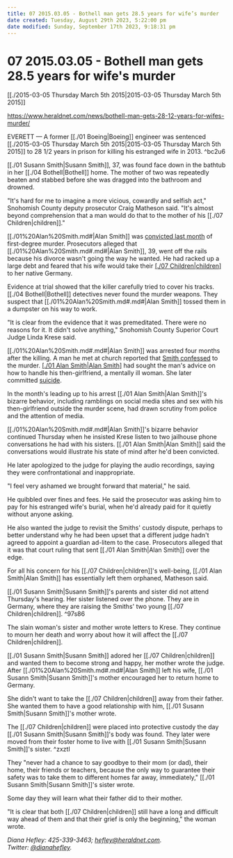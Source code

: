 ```yaml
---
title: 07 2015.03.05 - Bothell man gets 28.5 years for wife’s murder
date created: Tuesday, August 29th 2023, 5:22:00 pm
date modified: Sunday, September 17th 2023, 9:18:31 pm
---
```


# 07 2015.03.05 - Bothell man gets 28.5 years for wife's murder

[[./2015-03-05 Thursday March 5th 2015|2015-03-05 Thursday March 5th 2015]]

<https://www.heraldnet.com/news/bothell-man-gets-28-12-years-for-wifes-murder/>

EVERETT — A former [[./01 Boeing|Boeing]] engineer was sentenced [[./2015-03-05 Thursday March 5th 2015|2015-03-05 Thursday March 5th 2015]] to 28 1/2 years in prison for killing his estranged wife in 2013. ^bc2u6

[[./01 Susann Smith|Susann Smith]], 37, was found face down in the bathtub in her [[./04 Bothell|Bothell]] home. The mother of two was repeatedly beaten and stabbed before she was dragged into the bathroom and drowned.

"It's hard for me to imagine a more vicious, cowardly and selfish act," Snohomish County deputy prosecutor Craig Matheson said. "It's almost beyond comprehension that a man would do that to the mother of his [[./07 Children|children]]."

[[./01%20Alan%20Smith.md#|Alan Smith]] was [convicted last month](http://www.heraldnet.com/article/20150204/NEWS01/150209527) of first-degree murder. Prosecutors alleged that [[./01%20Alan%20Smith.md#.md#|Alan Smith]], 39, went off the rails because his divorce wasn't going the way he wanted. He had racked up a large debt and feared that his wife would take their [[./07 Children|children]](./01%20Alan%20Smith.md#) to her native Germany.

Evidence at trial showed that the killer carefully tried to cover his tracks. [[./04 Bothell|Bothell]] detectives never found the murder weapons. They suspect that [[./01%20Alan%20Smith.md#.md#|Alan Smith]] tossed them in a dumpster on his way to work.

"It is clear from the evidence that it was premeditated. There were no reasons for it. It didn't solve anything," Snohomish County Superior Court Judge Linda Krese said.

[[./01%20Alan%20Smith.md#.md#|Alan Smith]] was arrested four months after the killing. A man he met at church reported that [Smith confessed](http://www.heraldnet.com/article/20150129/NEWS01/150128921) to the murder. [[./01 Alan Smith|Alan Smith]](./01%20Alan%20Smith.md#.md#) had sought the man's advice on how to handle his then-girlfriend, a mentally ill woman. She later committed [suicide](http://www.heraldnet.com/article/20140412/NEWS01/140419710).

In the month's leading up to his arrest [[./01 Alan Smith|Alan Smith]]'s bizarre behavior, including ramblings on social media sites and sex with his then-girlfriend outside the murder scene, had drawn scrutiny from police and the attention of media.

[[./01%20Alan%20Smith.md#.md#|Alan Smith]]'s bizarre behavior continued Thursday when he insisted Krese listen to two jailhouse phone conversations he had with his sisters. [[./01 Alan Smith|Alan Smith]] said the conversations would illustrate his state of mind after he'd been convicted.

He later apologized to the judge for playing the audio recordings, saying they were confrontational and inappropriate.

"I feel very ashamed we brought forward that material," he said.

He quibbled over fines and fees. He said the prosecutor was asking him to pay for his estranged wife's burial, when he'd already paid for it quietly without anyone asking.

He also wanted the judge to revisit the Smiths' custody dispute, perhaps to better understand why he had been upset that a different judge hadn't agreed to appoint a guardian ad-litem to the case. Prosecutors alleged that it was that court ruling that sent [[./01 Alan Smith|Alan Smith]] over the edge.

For all his concern for his [[./07 Children|children]]'s well-being, [[./01 Alan Smith|Alan Smith]] has essentially left them orphaned, Matheson said.

[[./01 Susann Smith|Susann Smith]]'s parents and sister did not attend Thursday's hearing. Her sister listened over the phone. They are in Germany, where they are raising the Smiths' two young [[./07 Children|children]]. ^97s86

The slain woman's sister and mother wrote letters to Krese. They continue to mourn her death and worry about how it will affect the [[./07 Children|children]].

[[./01 Susann Smith|Susann Smith]] adored her [[./07 Children|children]] and wanted them to become strong and happy, her mother wrote the judge. After [[./01%20Alan%20Smith.md#.md#|Alan Smith]] left his wife, [[./01 Susann Smith|Susann Smith]]'s mother encouraged her to return home to Germany.

She didn't want to take the [[./07 Children|children]] away from their father. She wanted them to have a good relationship with him, [[./01 Susann Smith|Susann Smith]]'s mother wrote.

The [[./07 Children|children]] were placed into protective custody the day [[./01 Susann Smith|Susann Smith]]'s body was found. They later were moved from their foster home to live with [[./01 Susann Smith|Susann Smith]]'s sister. ^zxztl

They "never had a chance to say goodbye to their mom (or dad), their home, their friends or teachers, because the only way to guarantee their safety was to take them to different homes far away, immediately," [[./01 Susann Smith|Susann Smith]]'s sister wrote.

Some day they will learn what their father did to their mother.

"It is clear that both [[./07 Children|children]] still have a long and difficult way ahead of them and that their grief is only the beginning," the woman wrote.

_Diana Hefley: 425-339-3463; [hefley@heraldnet.com](https://www.heraldnet.com/apps/pbcsedit.dll/). Twitter: [@dianahefley](https://www.heraldnet.com/apps/pbcsedit.dll/)._
